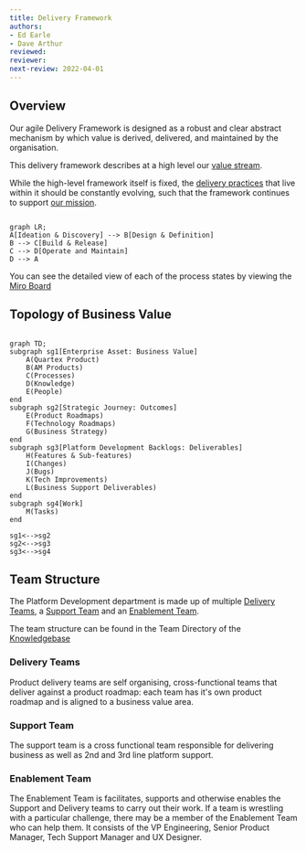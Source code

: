 ```yaml
---
title: Delivery Framework
authors: 
- Ed Earle
- Dave Arthur
reviewed: 
reviewer:
next-review: 2022-04-01
---
```


## Overview

Our agile Delivery Framework is designed as a robust and clear abstract mechanism by which value is derived, delivered, and maintained by the organisation.

This delivery framework describes at a high level our [value stream](../Ways-of-Working/1.-Flow/#value-stream-mapping).

While the high-level framework itself is fixed, the [delivery practices](../Delivery-Practices/) that live within it should be constantly evolving, such that the framework continues to support [our mission](/1.-Welcome/Mission).

```mermaid

graph LR;
A[Ideation & Discovery] --> B[Design & Definition]
B --> C[Build & Release]
C --> D[Operate and Maintain]
D --> A

```

You can see the detailed view of each of the process states by viewing the [Miro Board](https://miro.com/app/board/o9J_lKgSRGw=/?moveToWidget=3074457357376042791&cot=14)

## Topology of Business Value

```mermaid

graph TD;
subgraph sg1[Enterprise Asset: Business Value]
    A(Quartex Product)    
    B(AM Products)
    C(Processes)
    D(Knowledge)
    E(People)    
end
subgraph sg2[Strategic Journey: Outcomes]
    E(Product Roadmaps)
    F(Technology Roadmaps)
    G(Business Strategy)
end
subgraph sg3[Platform Development Backlogs: Deliverables]
    H(Features & Sub-features)
    I(Changes)
    J(Bugs)
    K(Tech Improvements)
    L(Business Support Deliverables)
end
subgraph sg4[Work]
    M(Tasks)
end
 
sg1<-->sg2
sg2<-->sg3
sg3<-->sg4

```

## Team Structure

The Platform Development department is made up of multiple [Delivery Teams](#delivery-teams), a [Support Team](#support-team) and an [Enablement Team](#enablement-team).

The team structure can be found in the Team Directory of the [Knowledgebase](<https://playbook.platformdev.amdigital.co.uk/directories/team>)

### Delivery Teams

Product delivery teams are self organising, cross-functional teams that deliver against a product roadmap: each team has it's own product roadmap and is aligned to a business value area.

### Support Team

The support team is a cross functional team responsible for delivering business as well as 2nd and 3rd line platform support.

### Enablement Team

The Enablement Team is facilitates, supports and otherwise enables the Support and Delivery teams to carry out their work. If a team is wrestling with a particular challenge, there may be a member of the Enablement Team who can help them. It consists of the VP Engineering, Senior Product Manager, Tech Support Manager and UX Designer.
